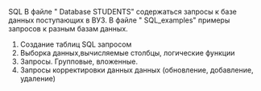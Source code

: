 SQL
В файле " Database STUDENTS" содержаться запросы к базе данных поступающих в ВУЗ. 
В файле " SQL_examples" примеры запросов к разным базам данных. 

1) Создание таблиц SQL запросом
3) Выборка данных,вычисляемые столбцы, логические функции
4) Запросы. Групповые, вложенные.
5) Запросы корректировки данных данных (обновление, добавление, удаление)
